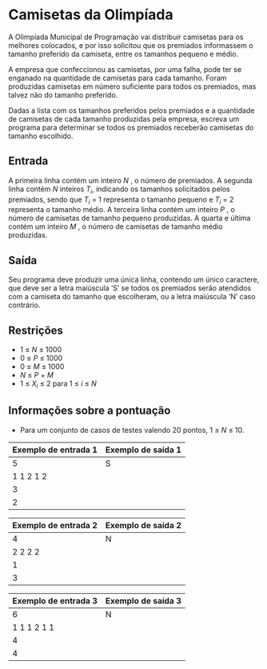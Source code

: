 # Camisetas da Olimpíada
A Olimpíada Municipal de Programação vai distribuir camisetas para os melhores colocados, e por
isso solicitou que os premiados informassem o tamanho preferido da camiseta, entre os tamanhos
pequeno e médio.  

A empresa que confeccionou as camisetas, por uma falha, pode ter se enganado na quantidade de
camisetas para cada tamanho. Foram produzidas camisetas em número suficiente para todos os
premiados, mas talvez não do tamanho preferido.  

Dadas a lista com os tamanhos preferidos pelos premiados e a quantidade de camisetas de cada
tamanho produzidas pela empresa, escreva um programa para determinar se todos os premiados
receberão camisetas do tamanho escolhido.
## Entrada
A primeira linha contém um inteiro *N* , o número de premiados. A segunda linha contém *N* inteiros
*T<sub>i</sub>*, indicando os tamanhos solicitados pelos premiados, sendo que *T<sub>i</sub>* = 1 representa o tamanho
pequeno e *T<sub>i</sub>* = 2 representa o tamanho médio. A terceira linha contém um inteiro *P* , o número de
camisetas de tamanho pequeno produzidas. A quarta e última contém um inteiro *M* , o número de
camisetas de tamanho médio produzidas.
## Saída
Seu programa deve produzir uma única linha, contendo um único caractere, que deve ser a letra
maiúscula ‘S’ se todos os premiados serão atendidos com a camiseta do tamanho que escolheram,
ou a letra maiúscula ‘N’ caso contrário.
## Restrições
- 1 ≤ *N* ≤ 1000
- 0 ≤ *P* ≤ 1000
- 0 ≤ *M* ≤ 1000
- *N* ≤ *P* + *M*
- 1 ≤ *X<sub>i</sub>* ≤ 2 para 1 ≤ *i* ≤ *N*
## Informações sobre a pontuação
- Para um conjunto de casos de testes valendo 20 pontos, 1 ≤ *N* ≤ 10.

| Exemplo de entrada 1 | Exemplo de saída 1 |
| -------------------- | ------------------ |
| 5                    | S                  |
| 1 1 2 1 2            |                    |
| 3                    |                    |
| 2                    |                    |

| Exemplo de entrada 2 | Exemplo de saída 2 |
| -------------------- | ------------------ |
| 4                    | N                  |
| 2 2 2 2              |                    |
| 1                    |                    |
| 3                    |                    |

| Exemplo de entrada 3 | Exemplo de saída 3 |
| -------------------- | ------------------ |
| 6                    | N                  |
| 1 1 1 2 1 1          |                    |
| 4                    |                    |
| 4                    |                    |

